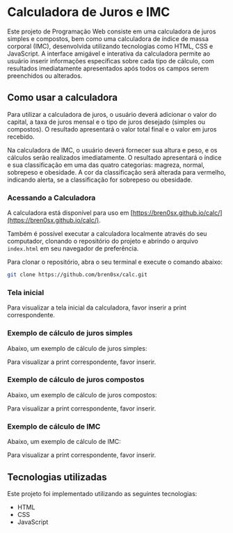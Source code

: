 # Calculadora de Juros e IMC

Este projeto de Programação Web consiste em uma calculadora de juros simples e compostos, bem como uma calculadora de índice de massa corporal (IMC), desenvolvida utilizando tecnologias como HTML, CSS e JavaScript. A interface amigável e interativa da calculadora permite ao usuário inserir informações específicas sobre cada tipo de cálculo, com resultados imediatamente apresentados após todos os campos serem preenchidos ou alterados.

## Como usar a calculadora

Para utilizar a calculadora de juros, o usuário deverá adicionar o valor do capital, a taxa de juros mensal e o tipo de juros desejado (simples ou compostos). O resultado apresentará o valor total final e o valor em juros recebido.

Na calculadora de IMC, o usuário deverá fornecer sua altura e peso, e os cálculos serão realizados imediatamente. O resultado apresentará o índice e sua classificação em uma das quatro categorias: magreza, normal, sobrepeso e obesidade. A cor da classificação será alterada para vermelho, indicando alerta, se a classificação for sobrepeso ou obesidade.

### Acessando a Calculadora

A calculadora está disponível para uso em [https://bren0sx.github.io/calc/](https://bren0sx.github.io/calc/). 

Também é possível executar a calculadora localmente através do seu computador, clonando o repositório do projeto e abrindo o arquivo `index.html` em seu navegador de preferência.

Para clonar o repositório, abra o seu terminal e execute o comando abaixo:

```sh
git clone https://github.com/bren0sx/calc.git
```

### Tela inicial

Para visualizar a tela inicial da calculadora, favor inserir a print correspondente.

### Exemplo de cálculo de juros simples

Abaixo, um exemplo de cálculo de juros simples:

Para visualizar a print correspondente, favor inserir.

### Exemplo de cálculo de juros compostos

Abaixo, um exemplo de cálculo de juros compostos:

Para visualizar a print correspondente, favor inserir.

### Exemplo de cálculo de IMC

Abaixo, um exemplo de cálculo de IMC:

Para visualizar a print correspondente, favor inserir.

## Tecnologias utilizadas

Este projeto foi implementado utilizando as seguintes tecnologias:

- HTML
- CSS
- JavaScript
